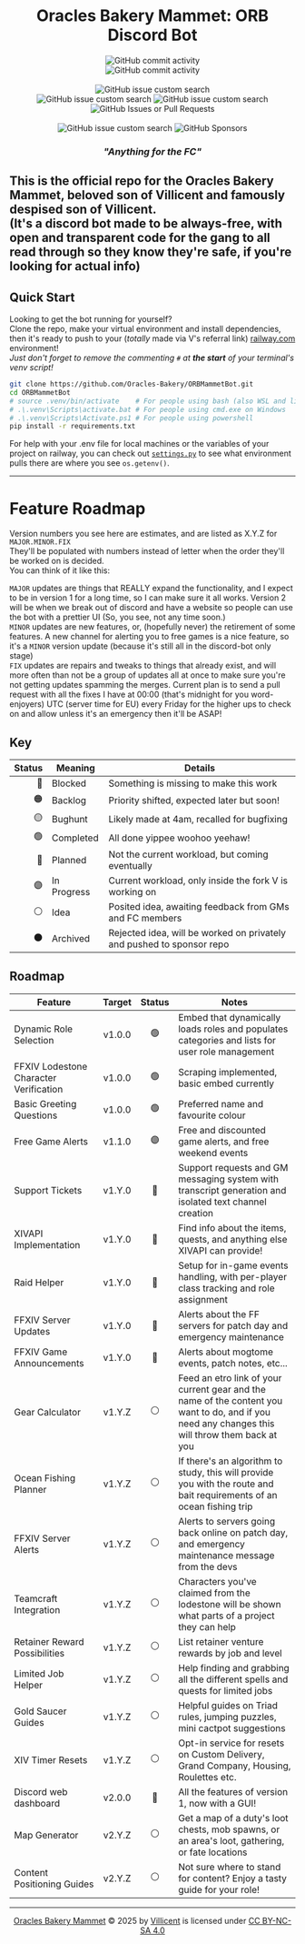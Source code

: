 <div align="center">

# Oracles Bakery Mammet: ORB Discord Bot
![GitHub commit activity](https://img.shields.io/github/commit-activity/w/Oracles-Bakery/ORBMammetBot?style=flat&logo=python&logoColor=%233776AB&label=Latest%20Snakepit%20Activity&labelColor=161616&color=00be5a)
<br/>
![GitHub commit activity](https://img.shields.io/github/commit-activity/t/Oracles-Bakery/ORBMammetBot?style=flat&logo=python&logoColor=%23ffde57&label=Total%20Snakepit%20Activity&labelColor=161616&color=00be5a)
<br/>
<br/>
![GitHub issue custom search](https://img.shields.io/github/issues-search?query=repo%3AOracles-Bakery%2FORBMammetBot%20label%3A004completed%20&style=flat&label=Completed%20Features&labelColor=161616&color=00be5a)
<br/>
![GitHub issue custom search](https://img.shields.io/github/issues-search?query=repo%3AOracles-Bakery%2FORBMammetBot%20label%3A006progressing&style=flat&label=Feature%20Workload%3A&labelColor=161616&color=642d96)
![GitHub issue custom search](https://img.shields.io/github/issues-search?query=repo%3AOracles-Bakery%2FORBMammetBot%20label%3A002backlog&style=flat&label=Delayed%20Features&labelColor=161616&color=DC9619)
<br/>
![GitHub Issues or Pull Requests](https://img.shields.io/github/issues-pr/Oracles-Bakery/ORBMammetBot?style=flat&label=Pull%20Requests&labelColor=161616&color=1E82F0)
<br/>
<br/>
![GitHub issue custom search](https://img.shields.io/github/issues-search?query=repo%3AOracles-Bakery%2FORBMammetBot%20label%3APremium%20Features?style=flat&label=Paid%20Features&labelColor=161616&color=d5cb2b)
![GitHub Sponsors](https://img.shields.io/github/sponsors/VAMProductions?logo=githubsponsors&label=Github%20Sponsors&labelColor=161616&color=EA4AAA)

### _"Anything for the FC"_
</div>

This is the official repo for the Oracles Bakery Mammet, beloved son of Villicent and famously despised son of Villicent.<br/>
(It's a discord bot made to be always-free, with open and transparent code for the gang to all read through so they know they're safe, if you're looking for actual info)
---

## Quick Start

Looking to get the bot running for yourself? <br/>
Clone the repo, make your virtual environment and install dependencies, then it's ready to push to your (_totally_ made via V's referral link) [railway.com](https://github.com/sponsors/VAMProductions) environment! <br/>
*Just don't forget to remove the commenting `#` at **the start** of your terminal's venv script!*
```bash
git clone https://github.com/Oracles-Bakery/ORBMammetBot.git
cd ORBMammetBot
# source .venv/bin/activate    # For people using bash (also WSL and linux/mac users)
# .\.venv\Scripts\activate.bat # For people using cmd.exe on Windows
# .\.venv\Scripts\Activate.ps1 # For people using powershell
pip install -r requirements.txt
```
For help with your .env file for local machines or the variables of your project on railway, you can check out [`settings.py`](settings.py) to see what environment pulls there are where you see `os.getenv()`.

---


# Feature Roadmap

Version numbers you see here are estimates, and are listed as X.Y.Z for `MAJOR.MINOR.FIX`<br/>
They'll be populated with numbers instead of letter when the order they'll be worked on is decided.<br/>
You can think of it like this:

`MAJOR` updates are things that REALLY expand the functionality, and I expect to be in version 1 for a long time, so I can make sure it all works. Version 2 will be when we break out of discord and have a website so people can use the bot with a prettier UI (So, you see, not any time soon.)<br/>
`MINOR` updates are new features, or, (hopefully never) the retirement of some features. A new channel for alerting you to free games is a nice feature, so it's a `MINOR` version update (because it's still all in the discord-bot only stage)<br/>
`FIX` updates are repairs and tweaks to things that already exist, and will more often than not be a group of updates all at once to make sure you're not getting updates spamming the merges. Current plan is to send a pull request with all the fixes I have at 00:00 (that's midnight for you word-enjoyers) UTC (server time for EU) every Friday for the higher ups to check on and allow unless it's an emergency then it'll be ASAP!

## Key
| Status | Meaning     | Details |
|-------:| ----------- | ------- |
| 🔴     | Blocked     | Something is missing to make this work |
| 🟠     | Backlog     | Priority shifted, expected later but soon! |
| 🟡     | Bughunt     | Likely made at 4am, recalled for bugfixing |
| 🟢     | Completed   | All done yippee woohoo yeehaw! |
| 🔵     | Planned     | Not the current workload, but coming eventually |
| 🟣     | In Progress | Current workload, only inside the fork V is working on |
| ⚪     | Idea        | Posited idea, awaiting feedback from GMs and FC members |
| ⚫     | Archived    | Rejected idea, will be worked on privately and pushed to sponsor repo |

## Roadmap
| Feature                                         | Target    | Status | Notes |
|-------------------------------------------------|:---------:|:------:| ----- |
| Dynamic Role Selection                          | v1.0.0    | 🟢    | Embed that dynamically loads roles and populates categories and lists for user role management |
| FFXIV Lodestone Character Verification          | v1.0.0    | 🟢    | Scraping implemented, basic embed currently |
| Basic Greeting Questions                        | v1.0.0    | 🟢    | Preferred name and favourite colour |
| Free Game Alerts                                | v1.1.0    | 🟣    | Free and discounted game alerts, and free weekend events |
| Support Tickets                                 | v1.Y.0    | 🔵    | Support requests and GM messaging system with transcript generation and isolated text channel creation |
| XIVAPI Implementation                           | v1.Y.0    | 🔵    | Find info about the items, quests, and anything else XIVAPI can provide! |
| Raid Helper                                     | v1.Y.0    | 🔵    | Setup for in-game events handling, with per-player class tracking and role assignment |
| FFXIV Server Updates                            | v1.Y.0    | 🔵    | Alerts about the FF servers for patch day and emergency maintenance |
| FFXIV Game Announcements                        | v1.Y.0    | 🔵    | Alerts about mogtome events, patch notes, etc... |
| Gear Calculator                                 | v1.Y.Z    | ⚪    | Feed an etro link of your current gear and the name of the content you want to do, and if you need any changes this will throw them back at you |
| Ocean Fishing Planner                           | v1.Y.Z    | ⚪    | If there's an algorithm to study, this will provide you with the route and bait requirements of an ocean fishing trip |
| FFXIV Server Alerts                             | v1.Y.Z    | ⚪    | Alerts to servers going back online on patch day, and emergency maintenance message from the devs |
| Teamcraft Integration                           | v1.Y.Z    | ⚪    | Characters you've claimed from the lodestone will be shown what parts of a project they can help |
| Retainer Reward Possibilities                   | v1.Y.Z    | ⚪    | List retainer venture rewards by job and level |
| Limited Job Helper                              | v1.Y.Z    | ⚪    | Help finding and grabbing all the different spells and quests for limited jobs |
| Gold Saucer Guides                              | v1.Y.Z    | ⚪    | Helpful guides on Triad rules, jumping puzzles, mini cactpot suggestions |
| XIV Timer Resets                                | v1.Y.Z    | ⚪    | Opt-in service for resets on Custom Delivery, Grand Company, Housing, Roulettes etc. |
| Discord web dashboard                           | v2.0.0    | 🔵    | All the features of version 1, now with a GUI! |
| Map Generator                                   | v2.Y.Z    | ⚪    | Get a map of a duty's loot chests, mob spawns, or an area's loot, gathering, or fate locations |
| Content Positioning Guides                      | v2.Y.Z    | ⚪    | Not sure where to stand for content? Enjoy a tasty guide for your role! |

---
<div align="center">
	<a href="github.com/Oracles-Bakery/ORBMammetBot">Oracles Bakery Mammet</a> © 2025 by <a href="github.com/VAMProductions">Villicent</a> is licensed under <a href="https://creativecommons.org/licenses/by-nc-sa/4.0/">CC BY-NC-SA 4.0</a><br/>
	<img src="https://mirrors.creativecommons.org/presskit/icons/cc.svg" alt="" style="max-width: 1em;max-height:1em;margin-left: .2em;">
	<img src="https://mirrors.creativecommons.org/presskit/icons/by.svg" alt="" style="max-width: 1em;max-height:1em;margin-left: .2em;">
	<img src="https://mirrors.creativecommons.org/presskit/icons/nc.svg" alt="" style="max-width: 1em;max-height:1em;margin-left: .2em;">
	<img src="https://mirrors.creativecommons.org/presskit/icons/sa.svg" alt="" style="max-width: 1em;max-height:1em;margin-left: .2em;">
</div>
